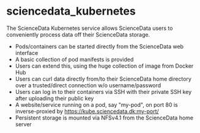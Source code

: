 # sciencedata_kubernetes

The ScienceData Kubernetes service allows ScienceData users to conveniently process data off their ScienceData storage.

- Pods/containers can be started directly from the ScienceData web interface
- A basic collection of pod manifests is provided
- Users can extend this, using the huge collection of image from Docker Hub
- Users can curl data directly from/to their ScienceData home directory over a trusted/direct connection w/o username/password
- Users can log in to their containers via SSH with their private SSH key after uploading their public key
- A website/service running on a pod, say "my-pod", on port 80 is inverse-proxied by https://kube.sciencedata.dk:my-port/
- Persistent storage is mounted via NFSv4.1 from the ScienceData home server
